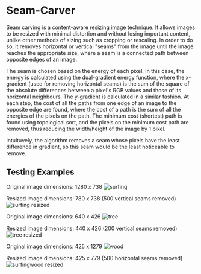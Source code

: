 # Seam-Carver

Seam carving is a content-aware resizing image technique. It allows images to be resized with minimal distortion and without losing important content, unlike other methods of sizing such as cropping or rescaling. In order to do so, it removes horizontal or vertical "seams" from the image until the image reaches the appropriate size, where a seam is a connected path between opposite edges of an image. 

The seam is chosen based on the energy of each pixel. In this case, the energy is calculated using the dual-gradient energy function, where the x-gradient (used for removing horizontal seams) is the sum of the square of the absolute differences between a pixel's RGB values and those of its horizontal neighbours. The y-gradient is calculated in a similar fashion. At each step, the cost of all the paths from one edge of an image to the opposite edge are found, where the cost of a path is the sum of all the energies of the pixels on the path. The minimum cost (shortest) path is found using topological sort, and the pixels on the minimum cost path are removed, thus reducing the width/height of the image by 1 pixel. 

Intuituvely, the algorithm removes a seam whose pixels have the least difference in gradient, so this seam would be the least noticeable to remove. 

## Testing Examples

Original image dimensions: 1280 x 738
![surfing](https://github.com/liucalvin/Seam-Carver/tree/master/Files/surfing.jpg)

Resized image dimensions: 780 x 738 (500 vertical seams removed)
![surfing resized](https://github.com/liucalvin/Seam-Carver/tree/master/Files/surfing_resized.jpg)


Original image dimensions: 640 x 426
![tree](https://github.com/liucalvin/Seam-Carver/tree/master/Files/tree.jpg)

Resized image dimensions: 440 x 426 (200 vertical seams removed)
![tree resized](https://github.com/liucalvin/Seam-Carver/tree/master/Files/tree_resized.jpg)


Original image dimensions: 425 x 1279
![wood](https://github.com/liucalvin/Seam-Carver/tree/master/Files/wood.jpg)

Resized image dimensions: 425 x 779 (500 horizontal seams removed)
![surfingwood resized](https://github.com/liucalvin/Seam-Carver/tree/master/Files/wood_resized.jpg)
